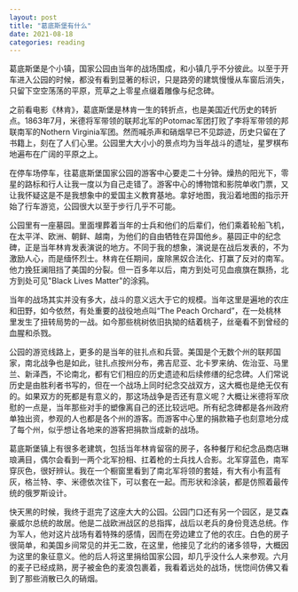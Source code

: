 ```yaml
---
layout: post
title: "葛底斯堡有什么"
date: 2021-08-18
categories: reading
---
```


葛底斯堡是个小镇，国家公园由当年的战场围成，和小镇几乎不分彼此。以至于开车进入公园的时候，都没有看到显著的标识，只是路旁的建筑慢慢从车窗后消失，只留下空空荡荡的平原，荒草之上零星点缀着雕像与纪念碑。

之前看电影《林肯》，葛底斯堡是林肯一生的转折点，也是美国近代历史的转折点。1863年7月，米德将军带领的联邦北军的Potomac军团打败了李将军带领的邦联南军的Nothern Virginia军团。然而喊杀声和硝烟早已不见踪迹，历史只留在了书籍上，刻在了人们心里。公园里大大小小的景点均为当年战斗的遗址，星罗棋布地遍布在广阔的平原之上。

在停车场停车，往葛底斯堡国家公园的游客中心要走二十分钟。燥热的阳光下，零星的路标和行人让我一度以为自己走错了。游客中心的博物馆和影院单收门票，又让我怀疑这是不是我想象中的爱国主义教育基地。拿好地图，我沿着地图的指示开始了行车游览，公园很大以至于步行几乎不可能。

公园里有一座墓园。里面埋葬着当年的士兵和他们的后辈们，他们乘着轮船飞机，在太平洋、欧洲、朝鲜、越南，为他们的自由牺牲在异国他乡。墓园正中的纪念碑，正是当年林肯发表演说的地方。不同于我的想象，演说是在战后发表的，不为激励人心，而是缅怀烈士。林肯在任期间，废除黑奴合法化、打赢了反对的南军。他力挽狂澜阻挡了美国的分裂。但一百多年以后，南方到处可见血痕旗在飘扬，北方到处可见"Black Lives Matter"的涂鸦。

当年的战场其实并没有多大，战斗的意义远大于它的规模。当年这里是遍地的农庄和田野，如今依然，有处重要的战役地点叫“The Peach Orchard”，在一处桃林里发生了扭转局势的一战。如今那些桃树依旧执拗的结着桃子，丝毫看不到曾经的血腥和杀戮。

公园的游览线路上，更多的是当年的驻扎点和兵营。美国是个无数个州的联邦国家，南北战争也是如此，驻扎点按州分布，弗吉尼亚、北卡罗来纳、佐治亚、马里兰、新泽西，不论南北，都有它们相应的历史遗迹和后续修缮的纪念碑。人们常说历史是由胜利者书写的，但在一个战场上同时纪念交战双方，这大概也是绝无仅有的。如果双方的死都是有意义的，那这场战争是否还有意义呢？大概让米德将军欣慰的一点是，当年那些对手的塑像离自己的还比较远吧。所有纪念碑都是各州政府单独出资，参观的人也都是各个州的游客。而游客中心里的捐款箱子也刻意地分成了每个州，似乎想让各地来的游客把捐款当成新的战场。

葛底斯堡镇上有很多老建筑，包括当年林肯留宿的房子，各种餐厅和纪念品商店琳琅满目，偶尔会看到一两个北军扮相、扛着枪的士兵找人合影。北军穿蓝色，南军穿灰色，很好辨认。我在一个橱窗里看到了南北军将领的套娃，有大有小有蓝有灰，格兰特、李、米德依次往下，可以套在一起。而形状和涂装，都是仿照着最传统的俄罗斯设计。

快天黑的时候，我终于逛完了这座大大的公园。公园门口还有另一个园区，是艾森豪威尔总统的故居。他是二战欧洲战区的总指挥，战后以老兵的身份竞选总统。作为军人，他对这片战场有着特殊的感情，因而在旁边建立了他的农庄。白色的房子很简单，和美国乡间常见的并无二致，在这里，他接见了北约的诸多领导，大概因为这里的象征意义。他的后人将这里捐给国家公园，却几乎没什么人来参观。六月的麦子已经成熟，房子被金色的麦浪包裹着，我看着远处的战场，恍惚间仿佛又看到了那些消散已久的硝烟。